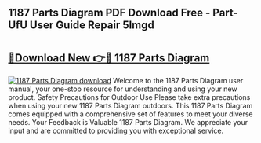 ## 1187 Parts Diagram PDF Download Free - Part-UfU User Guide Repair 5Imgd

# <h2><a href="http://dflq1g9.blite.top/?on=1187+Parts+Diagram">🔗Download New 👉🔴 1187 Parts Diagram</a></h2>

[![1187 Parts Diagram download](https://i.imgur.com/lujVjoI.png)](http://dflq1g9.blite.top/?on=1187+Parts+Diagram)
Welcome to the 1187 Parts Diagram user manual, your one-stop resource for understanding and using your new product. Safety Precautions for Outdoor Use Please take extra precautions when using your new 1187 Parts Diagram outdoors. This 1187 Parts Diagram comes equipped with a comprehensive set of features to meet your diverse needs. Your Feedback is Valuable 1187 Parts Diagram. We appreciate your input and are committed to providing you with exceptional service.
